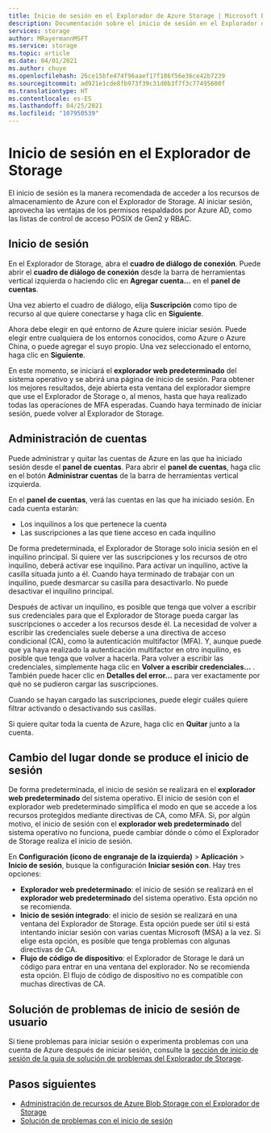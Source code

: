 ```yaml
---
title: Inicio de sesión en el Explorador de Azure Storage | Microsoft Docs
description: Documentación sobre el inicio de sesión en el Explorador de Azure Storage
services: storage
author: MRayermannMSFT
ms.service: storage
ms.topic: article
ms.date: 04/01/2021
ms.author: chuye
ms.openlocfilehash: 26ce15bfe474f96aaef17f186f56e36ce42b7239
ms.sourcegitcommit: ad921e1cde8fb973f39c31d0b3f7f3c77495600f
ms.translationtype: HT
ms.contentlocale: es-ES
ms.lasthandoff: 04/25/2021
ms.locfileid: "107950539"
---
```

# <a name="sign-in-to-storage-explorer"></a>Inicio de sesión en el Explorador de Storage

El inicio de sesión es la manera recomendada de acceder a los recursos de almacenamiento de Azure con el Explorador de Storage. Al iniciar sesión, aprovecha las ventajas de los permisos respaldados por Azure AD, como las listas de control de acceso POSIX de Gen2 y RBAC. 

## <a name="how-to-sign-in"></a>Inicio de sesión

En el Explorador de Storage, abra el **cuadro de diálogo de conexión**. Puede abrir el **cuadro de diálogo de conexión** desde la barra de herramientas vertical izquierda o haciendo clic en **Agregar cuenta...** en el **panel de cuentas**.

Una vez abierto el cuadro de diálogo, elija **Suscripción** como tipo de recurso al que quiere conectarse y haga clic en **Siguiente**.

Ahora debe elegir en qué entorno de Azure quiere iniciar sesión. Puede elegir entre cualquiera de los entornos conocidos, como Azure o Azure China, o puede agregar el suyo propio. Una vez seleccionado el entorno, haga clic en **Siguiente**.

En este momento, se iniciará el **explorador web predeterminado** del sistema operativo y se abrirá una página de inicio de sesión. Para obtener los mejores resultados, deje abierta esta ventana del explorador siempre que use el Explorador de Storage o, al menos, hasta que haya realizado todas las operaciones de MFA esperadas. Cuando haya terminado de iniciar sesión, puede volver al Explorador de Storage.

## <a name="managing-accounts"></a>Administración de cuentas

Puede administrar y quitar las cuentas de Azure en las que ha iniciado sesión desde el **panel de cuentas**. Para abrir el **panel de cuentas**, haga clic en el botón **Administrar cuentas** de la barra de herramientas vertical izquierda.

En el **panel de cuentas**, verá las cuentas en las que ha iniciado sesión. En cada cuenta estarán:
- Los inquilinos a los que pertenece la cuenta
- Las suscripciones a las que tiene acceso en cada inquilino

De forma predeterminada, el Explorador de Storage solo inicia sesión en el inquilino principal. Si quiere ver las suscripciones y los recursos de otro inquilino, deberá activar ese inquilino. Para activar un inquilino, active la casilla situada junto a él. Cuando haya terminado de trabajar con un inquilino, puede desmarcar su casilla para desactivarlo. No puede desactivar el inquilino principal.

Después de activar un inquilino, es posible que tenga que volver a escribir sus credenciales para que el Explorador de Storage pueda cargar las suscripciones o acceder a los recursos desde él. La necesidad de volver a escribir las credenciales suele deberse a una directiva de acceso condicional (CA), como la autenticación multifactor (MFA). Y, aunque puede que ya haya realizado la autenticación multifactor en otro inquilino, es posible que tenga que volver a hacerla. Para volver a escribir las credenciales, simplemente haga clic en **Volver a escribir credenciales...** . También puede hacer clic en **Detalles del error...** para ver exactamente por qué no se pudieron cargar las suscripciones.

Cuando se hayan cargado las suscripciones, puede elegir cuáles quiere filtrar activando o desactivando sus casillas.

Si quiere quitar toda la cuenta de Azure, haga clic en **Quitar** junto a la cuenta.

## <a name="changing-where-sign-in-happens"></a>Cambio del lugar donde se produce el inicio de sesión

De forma predeterminada, el inicio de sesión se realizará en el **explorador web predeterminado** del sistema operativo. El inicio de sesión con el explorador web predeterminado simplifica el modo en que se accede a los recursos protegidos mediante directivas de CA, como MFA. Si, por algún motivo, el inicio de sesión con el **explorador web predeterminado** del sistema operativo no funciona, puede cambiar dónde o cómo el Explorador de Storage realiza el inicio de sesión.

En **Configuración (icono de engranaje de la izquierda)**  > **Aplicación** > **Inicio de sesión**, busque la configuración **Iniciar sesión con**. Hay tres opciones:
- **Explorador web predeterminado**: el inicio de sesión se realizará en el **explorador web predeterminado** del sistema operativo. Esta opción no se recomienda.
- **Inicio de sesión integrado**: el inicio de sesión se realizará en una ventana del Explorador de Storage. Esta opción puede ser útil si está intentando iniciar sesión con varias cuentas Microsoft (MSA) a la vez. Si elige esta opción, es posible que tenga problemas con algunas directivas de CA.
- **Flujo de código de dispositivo**: el Explorador de Storage le dará un código para entrar en una ventana del explorador. No se recomienda esta opción. El flujo de código de dispositivo no es compatible con muchas directivas de CA.

## <a name="troubleshooting-sign-in-issues"></a>Solución de problemas de inicio de sesión de usuario

Si tiene problemas para iniciar sesión o experimenta problemas con una cuenta de Azure después de iniciar sesión, consulte la [sección de inicio de sesión de la guía de solución de problemas del Explorador de Storage](./storage-explorer-troubleshooting.md#sign-in-issues).

## <a name="next-steps"></a>Pasos siguientes

* [Administración de recursos de Azure Blob Storage con el Explorador de Storage](../../vs-azure-tools-storage-explorer-blobs.md)
* [Solución de problemas con el inicio de sesión](./storage-explorer-troubleshooting.md#sign-in-issues)
